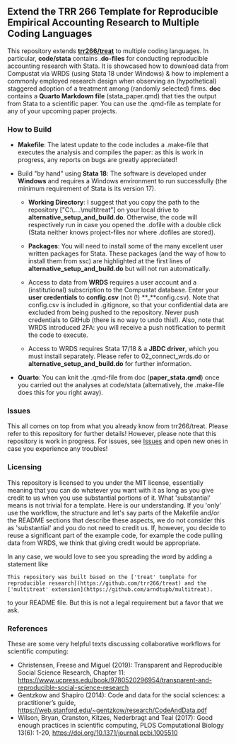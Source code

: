 ## Extend the TRR 266 Template for Reproducible Empirical Accounting Research to Multiple Coding Languages

This repository extends [**trr266/treat**](https://github.com/trr266/treat) to multiple coding languages. In particular, **code/stata** contains .**do-files** for conducting reproducible accounting research with Stata. It is showcased how to download data from Compustat via WRDS (using Stata 18 under Windows) & how to implement a commonly employed research design when observing an (hypothetical) staggered adoption of a treatment among (randomly selected) firms. **doc** contains a **Quarto Markdown file** (stata_paper.qmd) that ties the output from Stata to a scientific paper. You can use the .qmd-file as template for any of your upcoming paper projects.

### How to Build

-   **Makefile**: The latest update to the code includes a .make-file that executes the analysis and compiles the paper: as this is work in progress, any reports on bugs are greatly appreciated!

-   Build "by hand" using **Stata 18**: The software is developed under **Windows** and requires a Windows environment to run successfully (the minimum requirement of Stata is its version 17).

    -   **Working Directory**: I suggest that you copy the path to the repository ["C:\\....\\multitreat"] on your local drive to **alternative_setup_and_build.do**. Otherwise, the code will respectively run in case you opened the .dofile with a double click (Stata neither knows project-files nor where .dofiles are stored).

    -   **Packages**: You will need to install some of the many excellent user written packages for Stata. These packages (and the way of how to install them from ssc) are highlighted at the first lines of **alternative_setup_and_build.do** but will not run automatically.

    -   Access to data from **WRDS** requires a user account and a (institutional) subscription to the Compustat database. Enter your **user credentials** to **config.csv** (not (!) **_**config.csv). Note that config.csv is included in .gitignore, so that your confidential data are excluded from being pushed to the repository. Never push credentials to GitHub (there is no way to undo this!). Also, note that WRDS introduced 2FA: you will receive a push notification to permit the code to execute. 

    -   Access to WRDS requires Stata 17/18 & a **JBDC driver**, which you must install separately. Please refer to 02_connect_wrds.do or **alternative_setup_and_build.do** for further information.

-   **Quarto**: You can knit the .qmd-file from doc (**paper_stata.qmd**) once you carried out the analyses at code/stata (alternatively, the .make-file does this for you right away). 

### Issues

This all comes on top from what you already know from trr266/treat. Please refer to this repository for further details! However, please note that this repository is work in progress. For issues, see [Issues](https://github.com/arndtupb/multitreat/issues) and open new ones in case you experience any troubles!

### Licensing

This repository is licensed to you under the MIT license, essentially meaning that you can do whatever you want with it as long as you give credit to us when you use substantial portions of it. What 'substantial' means is not trivial for a template. Here is our understanding. If you 'only' use the workflow, the structure and let's say parts of the Makefile and/or the README sections that describe these aspects, we do not consider this as 'substantial' and you do not need to credit us. If, however, you decide to reuse a significant part of the example code, for example the code pulling data from WRDS, we think that giving credit would be appropriate.

In any case, we would love to see you spreading the word by adding a statement like

    This repository was built based on the ['treat' template for reproducible research](https://github.com/trr266/treat) and the ['multitreat' extension](https://github.com/arndtupb/multitreat).

to your README file. But this is not a legal requirement but a favor that we ask.

### References

These are some very helpful texts discussing collaborative workflows for scientific computing:

-   Christensen, Freese and Miguel (2019): Transparent and Reproducible Social Science Research, Chapter 11: <https://www.ucpress.edu/book/9780520296954/transparent-and-reproducible-social-science-research>
-   Gentzkow and Shapiro (2014): Code and data for the social sciences: a practitioner’s guide, <https://web.stanford.edu/~gentzkow/research/CodeAndData.pdf>
-   Wilson, Bryan, Cranston, Kitzes, Nederbragt and Teal (2017): Good enough practices in scientific computing, PLOS Computational Biology 13(6): 1-20, <https://doi.org/10.1371/journal.pcbi.1005510>

